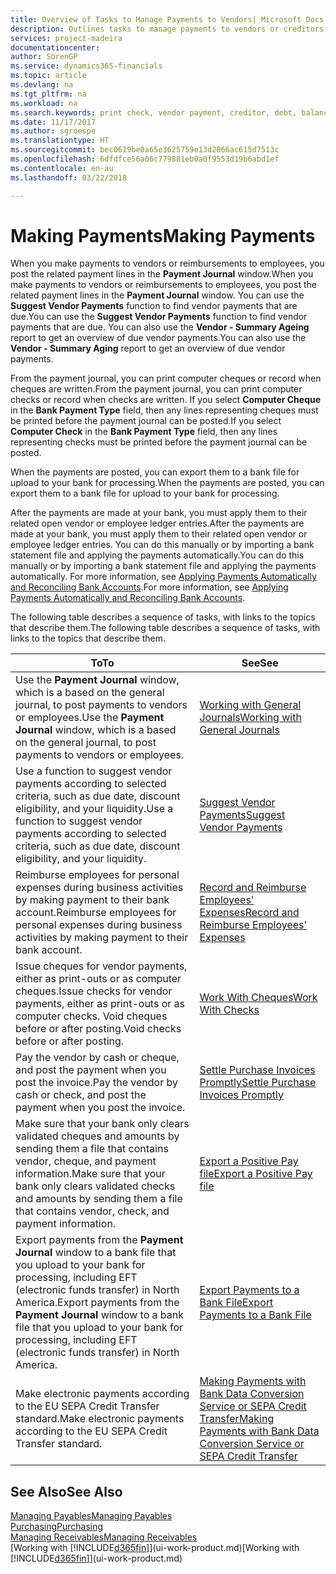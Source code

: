 ```yaml
---
title: Overview of Tasks to Manage Payments to Vendors| Microsoft Docs
description: Outlines tasks to manage payments to vendors or creditors, including posting payment lines and getting an overview of the balance due.
services: project-madeira
documentationcenter: 
author: SorenGP
ms.service: dynamics365-financials
ms.topic: article
ms.devlang: na
ms.tgt_pltfrm: na
ms.workload: na
ms.search.keywords: print check, vendor payment, creditor, debt, balance due, AP
ms.date: 11/17/2017
ms.author: sgroespe
ms.translationtype: HT
ms.sourcegitcommit: bec0619be0a65e3625759e13d2866ac615d7513c
ms.openlocfilehash: 6dfdfce56a06c779881eb0a0f9553d19b6abd1ef
ms.contentlocale: en-au
ms.lasthandoff: 03/22/2018

---
```

# <a name="making-payments"></a><span data-ttu-id="d4af8-103">Making Payments</span><span class="sxs-lookup"><span data-stu-id="d4af8-103">Making Payments</span></span>
<span data-ttu-id="d4af8-104">When you make payments to vendors or reimbursements to employees, you post the related payment lines in the **Payment Journal** window.</span><span class="sxs-lookup"><span data-stu-id="d4af8-104">When you make payments to vendors or reimbursements to employees, you post the related payment lines in the **Payment Journal** window.</span></span> <span data-ttu-id="d4af8-105">You can use the **Suggest Vendor Payments** function to find vendor payments that are due.</span><span class="sxs-lookup"><span data-stu-id="d4af8-105">You can use the **Suggest Vendor Payments** function to find vendor payments that are due.</span></span> <span data-ttu-id="d4af8-106">You can also use the **Vendor - Summary Ageing** report to get an overview of due vendor payments.</span><span class="sxs-lookup"><span data-stu-id="d4af8-106">You can also use the **Vendor - Summary Aging** report to get an overview of due vendor payments.</span></span>

<span data-ttu-id="d4af8-107">From the payment journal, you can print computer cheques or record when cheques are written.</span><span class="sxs-lookup"><span data-stu-id="d4af8-107">From the payment journal, you can print computer checks or record when checks are written.</span></span> <span data-ttu-id="d4af8-108">If you select **Computer Cheque** in the **Bank Payment Type** field, then any lines representing cheques must be printed before the payment journal can be posted.</span><span class="sxs-lookup"><span data-stu-id="d4af8-108">If you select **Computer Check** in the **Bank Payment Type** field, then any lines representing checks must be printed before the payment journal can be posted.</span></span>

<span data-ttu-id="d4af8-109">When the payments are posted, you can export them to a bank file for upload to your bank for processing.</span><span class="sxs-lookup"><span data-stu-id="d4af8-109">When the payments are posted, you can export them to a bank file for upload to your bank for processing.</span></span>

<span data-ttu-id="d4af8-110">After the payments are made at your bank, you must apply them to their related open vendor or employee ledger entries.</span><span class="sxs-lookup"><span data-stu-id="d4af8-110">After the payments are made at your bank, you must apply them to their related open vendor or employee ledger entries.</span></span> <span data-ttu-id="d4af8-111">You can do this manually or by importing a bank statement file and applying the payments automatically.</span><span class="sxs-lookup"><span data-stu-id="d4af8-111">You can do this manually or by importing a bank statement file and applying the payments automatically.</span></span> <span data-ttu-id="d4af8-112">For more information, see [Applying Payments Automatically and Reconciling Bank Accounts](receivables-apply-payments-auto-reconcile-bank-accounts.md).</span><span class="sxs-lookup"><span data-stu-id="d4af8-112">For more information, see [Applying Payments Automatically and Reconciling Bank Accounts](receivables-apply-payments-auto-reconcile-bank-accounts.md).</span></span>

<span data-ttu-id="d4af8-113">The following table describes a sequence of tasks, with links to the topics that describe them.</span><span class="sxs-lookup"><span data-stu-id="d4af8-113">The following table describes a sequence of tasks, with links to the topics that describe them.</span></span>

| <span data-ttu-id="d4af8-114">To</span><span class="sxs-lookup"><span data-stu-id="d4af8-114">To</span></span> | <span data-ttu-id="d4af8-115">See</span><span class="sxs-lookup"><span data-stu-id="d4af8-115">See</span></span> |
| --- | --- |
|<span data-ttu-id="d4af8-116">Use the **Payment Journal** window, which is a based on the general journal, to post payments to vendors or employees.</span><span class="sxs-lookup"><span data-stu-id="d4af8-116">Use the **Payment Journal** window, which is a based on the general journal, to post payments to vendors or employees.</span></span>|[<span data-ttu-id="d4af8-117">Working with General Journals</span><span class="sxs-lookup"><span data-stu-id="d4af8-117">Working with General Journals</span></span>](ui-work-general-journals.md)|
| <span data-ttu-id="d4af8-118">Use a function to suggest vendor payments according to selected criteria, such as due date, discount eligibility, and your liquidity.</span><span class="sxs-lookup"><span data-stu-id="d4af8-118">Use a function to suggest vendor payments according to selected criteria, such as due date, discount eligibility, and your liquidity.</span></span> |[<span data-ttu-id="d4af8-119">Suggest Vendor Payments</span><span class="sxs-lookup"><span data-stu-id="d4af8-119">Suggest Vendor Payments</span></span>](payables-how-suggest-vendor-payments.md) |
|<span data-ttu-id="d4af8-120">Reimburse employees for personal expenses during business activities by making payment to their bank account.</span><span class="sxs-lookup"><span data-stu-id="d4af8-120">Reimburse employees for personal expenses during business activities by making payment to their bank account.</span></span>|[<span data-ttu-id="d4af8-121">Record and Reimburse Employees' Expenses</span><span class="sxs-lookup"><span data-stu-id="d4af8-121">Record and Reimburse Employees' Expenses</span></span>](finance-how-record-reimburse-employee-expenses.md)|
| <span data-ttu-id="d4af8-122">Issue cheques for vendor payments, either as print-outs or as computer cheques.</span><span class="sxs-lookup"><span data-stu-id="d4af8-122">Issue checks for vendor payments, either as print-outs or as computer checks.</span></span> <span data-ttu-id="d4af8-123">Void cheques before or after posting.</span><span class="sxs-lookup"><span data-stu-id="d4af8-123">Void checks before or after posting.</span></span> |[<span data-ttu-id="d4af8-124">Work With Cheques</span><span class="sxs-lookup"><span data-stu-id="d4af8-124">Work With Checks</span></span>](payables-how-work-checks.md) |
| <span data-ttu-id="d4af8-125">Pay the vendor by cash or cheque, and post the payment when you post the invoice.</span><span class="sxs-lookup"><span data-stu-id="d4af8-125">Pay the vendor by cash or check, and post the payment when you post the invoice.</span></span> |[<span data-ttu-id="d4af8-126">Settle Purchase Invoices Promptly</span><span class="sxs-lookup"><span data-stu-id="d4af8-126">Settle Purchase Invoices Promptly</span></span>](finance-how-to-settle-purchase-invoices-promptly.md) |
| <span data-ttu-id="d4af8-127">Make sure that your bank only clears validated cheques and amounts by sending them a file that contains vendor, cheque, and payment information.</span><span class="sxs-lookup"><span data-stu-id="d4af8-127">Make sure that your bank only clears validated checks and amounts by sending them a file that contains vendor, check, and payment information.</span></span> |[<span data-ttu-id="d4af8-128">Export a Positive Pay file</span><span class="sxs-lookup"><span data-stu-id="d4af8-128">Export a Positive Pay file</span></span>](finance-how-positive-pay.md) |
|<span data-ttu-id="d4af8-129">Export payments from the **Payment Journal** window to a bank file that you upload to your bank for processing, including EFT (electronic funds transfer) in North America.</span><span class="sxs-lookup"><span data-stu-id="d4af8-129">Export payments from the **Payment Journal** window to a bank file that you upload to your bank for processing, including EFT (electronic funds transfer) in North America.</span></span> |[<span data-ttu-id="d4af8-130">Export Payments to a Bank File</span><span class="sxs-lookup"><span data-stu-id="d4af8-130">Export Payments to a Bank File</span></span>](payables-how-export-payments-bank-file.md)|
|<span data-ttu-id="d4af8-131">Make electronic payments according to the EU SEPA Credit Transfer standard.</span><span class="sxs-lookup"><span data-stu-id="d4af8-131">Make electronic payments according to the EU SEPA Credit Transfer standard.</span></span>|[<span data-ttu-id="d4af8-132">Making Payments with Bank Data Conversion Service or SEPA Credit Transfer</span><span class="sxs-lookup"><span data-stu-id="d4af8-132">Making Payments with Bank Data Conversion Service or SEPA Credit Transfer</span></span>](finance-make-payments-with-bank-data-conversion-service-or-sepa-credit-transfer.md)|    

## <a name="see-also"></a><span data-ttu-id="d4af8-133">See Also</span><span class="sxs-lookup"><span data-stu-id="d4af8-133">See Also</span></span>
[<span data-ttu-id="d4af8-134">Managing Payables</span><span class="sxs-lookup"><span data-stu-id="d4af8-134">Managing Payables</span></span>](payables-manage-payables.md)  
[<span data-ttu-id="d4af8-135">Purchasing</span><span class="sxs-lookup"><span data-stu-id="d4af8-135">Purchasing</span></span>](purchasing-manage-purchasing.md)  
[<span data-ttu-id="d4af8-136">Managing Receivables</span><span class="sxs-lookup"><span data-stu-id="d4af8-136">Managing Receivables</span></span>](receivables-manage-receivables.md)  
<span data-ttu-id="d4af8-137">[Working with [!INCLUDE[d365fin](includes/d365fin_md.md)]](ui-work-product.md)</span><span class="sxs-lookup"><span data-stu-id="d4af8-137">[Working with [!INCLUDE[d365fin](includes/d365fin_md.md)]](ui-work-product.md)</span></span>  

